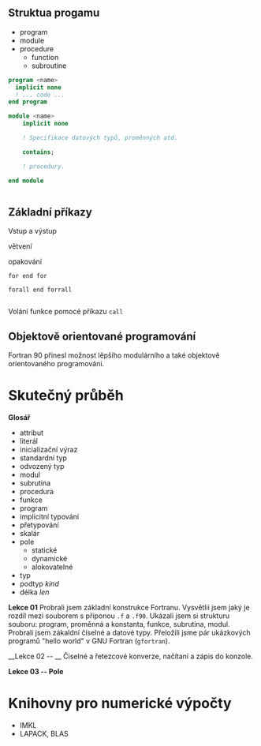 ## Struktua progamu

- program
- module
- procedure
  - function
  - subroutine

```fortran
program <name>
  implicit none
  ! ... code ...
end program
```

```fortran
module <name>
    implicit none

    ! Specifikace datových typů, proměnných atd.

    contains;

    ! procedury.

end module
```

```fortran

```

## Základní příkazy

Vstup a výstup

větvení

opakování

```
for end for
```

```
forall end forrall
```

```
```

Volání funkce pomocé příkazu `call`


## Objektově orientované programování

Fortran 90 přinesl možnost lěpšího modulárního a také objektově orientovaného programováni.



# Skutečný průběh

__Glosář__

- attribut
- literál
- inicializační výraz
- standardní typ
- odvozený typ
- modul
- subrutina
- procedura
- funkce
- program
- implicitní typování
- přetypování
- skalár
- pole
  - statické
  - dynamické
  - alokovatelné
- typ
- podtyp *kind*
- délka *len*

__Lekce 01__
Probrali jsem základní konstrukce Fortranu.
Vysvětlii jsem jaký je rozdíl mezi souborem s příponou `.f` a `.f90`.
Ukázali jsem si strukturu souboru: program, proměnná a konstanta, funkce, subrutina, modul. Probrali jsem zákaldní číselné a datové typy. Přeložili jsme pár ukázkových programů "hello world" v GNU Fortran (`gfortran`).

__Lekce 02 -- __
Čiselné a řetezcové konverze, načítaní a zápis do konzole.

__Lekce 03 -- Pole__

# Knihovny pro numerické výpočty

- IMKL
- LAPACK, BLAS
